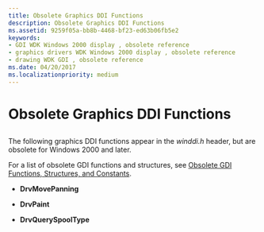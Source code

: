 ```yaml
---
title: Obsolete Graphics DDI Functions
description: Obsolete Graphics DDI Functions
ms.assetid: 9259f05a-bb8b-4468-bf23-ed63b06fb5e2
keywords:
- GDI WDK Windows 2000 display , obsolete reference
- graphics drivers WDK Windows 2000 display , obsolete reference
- drawing WDK GDI , obsolete reference
ms.date: 04/20/2017
ms.localizationpriority: medium
---
```


# Obsolete Graphics DDI Functions


## <span id="ddk_obsolete_graphics_ddi_functions_gg"></span><span id="DDK_OBSOLETE_GRAPHICS_DDI_FUNCTIONS_GG"></span>


The following graphics DDI functions appear in the *winddi.h* header, but are obsolete for Windows 2000 and later.

For a list of obsolete GDI functions and structures, see [Obsolete GDI Functions, Structures, and Constants](obsolete-gdi-functions--structures--and-constants.md).

-   **DrvMovePanning**

-   **DrvPaint**

-   **DrvQuerySpoolType**

 

 





